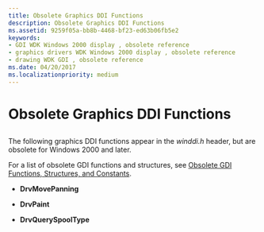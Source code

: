 ```yaml
---
title: Obsolete Graphics DDI Functions
description: Obsolete Graphics DDI Functions
ms.assetid: 9259f05a-bb8b-4468-bf23-ed63b06fb5e2
keywords:
- GDI WDK Windows 2000 display , obsolete reference
- graphics drivers WDK Windows 2000 display , obsolete reference
- drawing WDK GDI , obsolete reference
ms.date: 04/20/2017
ms.localizationpriority: medium
---
```


# Obsolete Graphics DDI Functions


## <span id="ddk_obsolete_graphics_ddi_functions_gg"></span><span id="DDK_OBSOLETE_GRAPHICS_DDI_FUNCTIONS_GG"></span>


The following graphics DDI functions appear in the *winddi.h* header, but are obsolete for Windows 2000 and later.

For a list of obsolete GDI functions and structures, see [Obsolete GDI Functions, Structures, and Constants](obsolete-gdi-functions--structures--and-constants.md).

-   **DrvMovePanning**

-   **DrvPaint**

-   **DrvQuerySpoolType**

 

 





